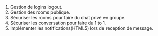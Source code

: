 1. Gestion de logins logout.
2. Gestion des rooms publique.
3. Sécuriser les rooms pour faire du chat privé en groupe.
4. Sécuriser les conversation pour faire du 1 to 1.
5. Implémenter les notifications(HTML5) lors de reception de message.
